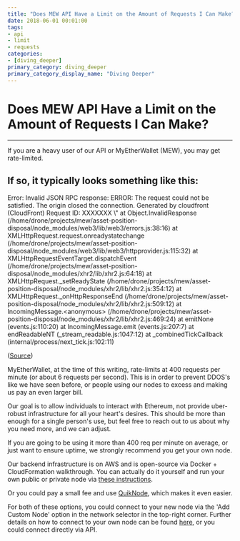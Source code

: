 ```yaml
---
title: "Does MEW API Have a Limit on the Amount of Requests I Can Make?"
date: 2018-06-01 00:01:00
tags:
- api
- limit
- requests
categories:
- [diving_deeper]
primary_category: diving_deeper
primary_category_display_name: "Diving Deeper"
---
```


# __Does MEW API Have a Limit on the Amount of Requests I Can Make?__
***

If you are a heavy user of our API or MyEtherWallet (MEW), you may get rate-limited. 

## __If so, it typically looks something like this:__

<div class="scrollbox">
Error: Invalid JSON RPC response: ERROR: The request could not be satisfied. The origin closed the connection. Generated by cloudfront (CloudFront) Request ID: XXXXXXX \"
  at Object.InvalidResponse (/home/drone/projects/mew/asset-position-disposal/node_modules/web3/lib/web3/errors.js:38:16)
  at XMLHttpRequest.request.onreadystatechange (/home/drone/projects/mew/asset-position-disposal/node_modules/web3/lib/web3/httpprovider.js:115:32)
  at XMLHttpRequestEventTarget.dispatchEvent (/home/drone/projects/mew/asset-position-disposal/node_modules/xhr2/lib/xhr2.js:64:18)
  at XMLHttpRequest._setReadyState (/home/drone/projects/mew/asset-position-disposal/node_modules/xhr2/lib/xhr2.js:354:12)
  at XMLHttpRequest._onHttpResponseEnd (/home/drone/projects/mew/asset-position-disposal/node_modules/xhr2/lib/xhr2.js:509:12)
  at IncomingMessage.&lt;anonymous&gt; (/home/drone/projects/mew/asset-position-disposal/node_modules/xhr2/lib/xhr2.js:469:24)
  at emitNone (events.js:110:20)
  at IncomingMessage.emit (events.js:207:7)
  at endReadableNT (_stream_readable.js:1047:12)
  at _combinedTickCallback (internal/process/next_tick.js:102:11)
</div>

(<a href="https://ethereum.stackexchange.com/questions/24737/myetherwallet-json-rpc-interface-ratelimiting/25113#25113">Source</a>)

MyEtherWallet, at the time of this writing, rate-limits at 400 requests per minute (or about 6 requests per second). This is in order to prevent DDOS's like we have seen before, or people using our nodes to excess and making us pay an even larger bill.

Our goal is to allow individuals to interact with Ethereum, not provide uber-robust infrastructure for all your heart's desires. This should be more than enough for a single person's use, but feel free to reach out to us about why you need more, and we can adjust.

If you are going to be using it more than 400 req per minute on average, or just want to ensure uptime, we strongly recommend you get your own node.

Our backend infrastructure is on AWS and is open-source via Docker + CloudFormation walkthrough. You can actually do it yourself and run your own public or private node via [these instructions](https://github.com/MyEtherWallet/docker-geth-lb). 

Or you could pay a small fee and use [QuikNode](https://quiknode.io/), which makes it even easier.

For both of these options, you could connect to your new node via the 'Add Custom Node' option in the network selector in the top-right corner. Further details on how to connect to your own node can be found [here](), or you could connect directly via API.